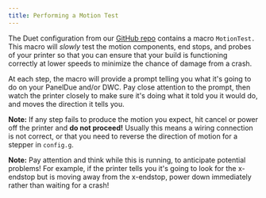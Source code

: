 ```yaml
---
title: Performing a Motion Test
---
```


The Duet configuration from our [GitHub repo](https://github.com/railcore/configs/) contains a macro `MotionTest.`  This macro will *slowly* test the motion components, end stops, and probes of your printer so that you can ensure that your build is functioning correctly at lower speeds to minimize the chance of damage from a crash.

At each step, the macro will provide a prompt telling you what it's going to do on your PanelDue and/or DWC.  Pay close attention to the prompt, then watch the printer closely to make sure it's doing what it told you it would do, and moves the direction it tells you.

**Note:** If any step fails to produce the motion you expect, hit cancel or power off the printer and **do not proceed!**  Usually this means a wiring connection is not correct, or that you need to reverse the direction of motion for a stepper in `config.g`.

**Note:** Pay attention and think while this is running, to anticipate potential problems!  For example, if the printer tells you it's going to look for the x-endstop but is moving away from the x-endstop, power down immediately rather than waiting for a crash!
